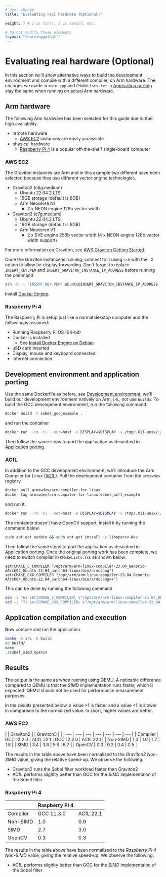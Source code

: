 ```yaml
---
# User change
title: "Evaluating real hardware (Optional)" 

weight: 7 # 1 is first, 2 is second, etc.

# Do not modify these elements
layout: "learningpathall"
---
```


# Evaluating real hardware (Optional) 

In this section we'll show alternative ways to build the development environment and compile with a different compiler, on Arm hardware. The changes we made in `main.cpp` and `CMakeLists.txt` in [Application porting](../5_application_porting) stay the same when running on actual Arm hardware.

## Arm hardware

The following Arm hardware has been selected for this guide due to their high availability.
* remote hardware
  * [AWS EC2](https://aws.amazon.com/ec2/) instances are easily accessible
* physical hardware
  * [Raspberry Pi 4](https://www.raspberrypi.com/products/raspberry-pi-4-model-b/) is a popular off-the-shelf single-board computer

### AWS EC2

The Graviton instances are Arm and in this example two different have been selected because they use different vector engine technologies.
* Graviton2 (c6g.medium)
  * Ubuntu 22.04.2 LTS,
  * 16GB storage (default is 8GB)
  * Arm Neoverse N1
    * 2 x NEON engine 128b vector width
* Graviton3 (c7g.medium)
  * Ubuntu 22.04.2 LTS
  * 16GB storage (default is 8GB)
  * Arm Neoverse V1
    * 2 x SVE engine 256b vector width (4 x NEON engine 128b vector width support)

For more information on Graviton, see [AWS Graviton Getting Started](https://github.com/aws/aws-graviton-getting-started).

Once the Graviton instance is running, connect to it using `ssh` with the `-X` option to allow for display forwarding. Don't forget to replace `INSERT_KEY.PEM` and `INSERT_GRAVITON_INSTANCE_IP_ADDRESS` before running the command.
```bash
ssh -X -i "INSERT_KEY.PEM" ubuntu@INSERT_GRAVITON_INSTANCE_IP_ADDRESS
```

Install [Docker Engine](https://learn.arm.com/install-guides/docker/docker-engine/).

### Raspberry Pi 4

The Raspberry Pi is setup just like a normal dekstop computer and the following is assumed:
* Running Raspberry Pi OS (64-bit)
* Docker is installed
  * See [Install Docker Engine on Debian](https://docs.docker.com/engine/install/debian/)
* uSD card inserted
* Display, mouse and keyboard connected
* Internet connection

## Development environment and application porting

Use the same Dockerfile as before, see [Development environment](4_development_environment#gcc), we'll build our development environment natively on Arm, i.e., not use `buildx`. To build the GCC development environment, run the following command.
```bash
docker build -t sobel_gcc_example .
```

and run the container
```bash
docker run --rm -ti --net=host -e DISPLAY=$DISPLAY -v /tmp/.X11-unix/:/tmp/.X11-unix/ -v $HOME/.Xauthority:/home/ubuntu/.Xauthority sobel_gcc_example
```

Then follow the same steps to port the application as described in [Application porting](../5_application_porting).

### ACfL

In addition to the GCC development environment, we'll introduce the Arm Compiler for Linux ([ACfL](https://developer.arm.com/Tools%20and%20Software/Arm%20Compiler%20for%20Linux)). Pull the development container from the `armswdev` registry
```bash
docker pull armswdev/arm-compiler-for-linux
docker tag armswdev/arm-compiler-for-linux sobel_acfl_example
```

and run it.
```bash
docker run --rm -ti --net=host -e DISPLAY=$DISPLAY -v /tmp/.X11-unix/:/tmp/.X11-unix/ -v $HOME/.Xauthority:/home/ubuntu/.Xauthority sobel_acfl_example
```

The container doesn't have OpenCV support, install it by running the command below.
```bash
sudo apt-get update && sudo apt-get install -y libopencv-dev
```

Then follow the same steps to port the application as described in [Application porting](../5_application_porting). Once the original porting work has been complete, we need to switch compiler in `CMakeLists.txt` as shown below.
```output
set(CMAKE_C_COMPILER "/opt/arm/arm-linux-compiler-23.04_Generic-AArch64_Ubuntu-22.04_aarch64-linux/bin/armclang")
set(CMAKE_CXX_COMPILER "/opt/arm/arm-linux-compiler-23.04_Generic-AArch64_Ubuntu-22.04_aarch64-linux/bin/armclang++")
```

This can be done by running the following command.

```bash
sed -i "6i set(CMAKE_C_COMPILER\ \"/opt/arm/arm-linux-compiler-23.04_Ubuntu-22.04/bin/armclang\")" src/CMakeLists.txt
sed -i "7i set(CMAKE_CXX_COMPILER\ \"/opt/arm/arm-linux-compiler-23.04_Ubuntu-22.04/bin/armclang++\")\n" src/CMakeLists.txt
```

## Application compilation and execution

Now compile and run the application.
```bash
cmake -S src -B build
cd build/
make
./sobel_simd_opencv
```

## Results

The output is the same as when running using QEMU. A noticable difference compared to QEMU is that the _SIMD_ implementation runs faster, which is expected. QEMU should not be used for performance measurement purposes.

In the results presented below, a value >1 is faster and a value <1 is slower in comparison to the normalized value. In short, higher values are better.

### AWS EC2

| | Graviton2 | | Graviton3 | |
| --- | --- | --- | --- | --- | --- | --- |
| Compiler | GCC 12.2.0 | ACfL 22.1 | GCC 12.2.0 | ACfL 22.1 |
| Non-SIMD | 1.0 | 1.0 | 1.7 | 1.8 |
| SIMD     | 3.4 | 3.8 | 5.8 | 6.7 |
| OpenCV   | 0.3 | 0.3 | 0.4 | 0.5 |

The results in the table above have been normalized to the _Graviton2 Non-SIMD_ value, giving the relative speed-up. We observe the following:
* Graviton3 runs the Sobel filter workload faster than Graviton2
* ACfL performs slighlty better than GCC for the _SIMD_ implementaion of the Sobel filter

### Raspberry Pi 4

| | Raspberry Pi 4 | |
| --- | --- | --- |
| Compiler | GCC 11.3.0 | ACfL 22.1 |
| Non-SIMD | 1.0 | 0.9 |
| SIMD     | 2.7 | 3.0 |
| OpenCV   | 0.3 | 0.3 |  

The results in the table above have been normalized to the _Raspberry Pi 4 Non-SIMD_ value, giving the relative speed-up. We observe the following:
* ACfL performs slighlty better than GCC for the _SIMD_ implementaion of the Sobel filter
